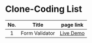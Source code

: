 # Clone-Coding List 
|No.|Title|page link|
|:---:|:---:|:---:|
|1|Form Validator|[Live Demo](https://qqyukim.github.io/JavaScript-Study/Form%20Validator/)|
